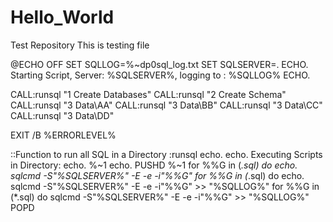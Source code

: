# Hello_World
Test Repository
This is testing file

@ECHO OFF
SET SQLLOG=%~dp0sql_log.txt
SET SQLSERVER=.
ECHO. Starting Script, Server: %SQLSERVER%, logging to : %SQLLOG%
ECHO.

CALL:runsql "1 Create Databases"
CALL:runsql "2 Create Schema"
CALL:runsql "3 Data\AA"
CALL:runsql "3 Data\BB"
CALL:runsql "3 Data\CC"
CALL:runsql "3 Data\DD"

EXIT /B %ERRORLEVEL%

::Function to run all SQL in a Directory
:runsql
echo.
echo. Executing Scripts in Directory:
echo. %~1
echo.
PUSHD %~1
for %%G in (*.sql) do echo. sqlcmd -S"%SQLSERVER%" -E -e -i"%%G"
for %%G in (*.sql) do echo. sqlcmd -S"%SQLSERVER%" -E -e -i"%%G" >> "%SQLLOG%"
for %%G in (*.sql) do sqlcmd -S"%SQLSERVER%" -E -e -i"%%G" >> "%SQLLOG%"
POPD
